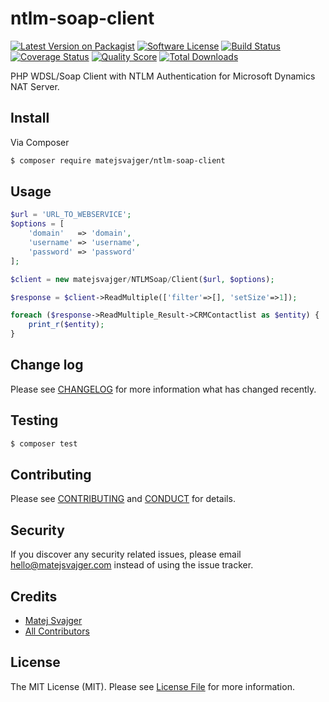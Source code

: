 # ntlm-soap-client

[![Latest Version on Packagist][ico-version]][link-packagist]
[![Software License][ico-license]](LICENSE.md)
[![Build Status][ico-travis]][link-travis]
[![Coverage Status][ico-scrutinizer]][link-scrutinizer]
[![Quality Score][ico-code-quality]][link-code-quality]
[![Total Downloads][ico-downloads]][link-downloads]

PHP WDSL/Soap Client with NTLM Authentication for Microsoft Dynamics NAT Server.

## Install

Via Composer

``` bash
$ composer require matejsvajger/ntlm-soap-client
```

## Usage

``` php
$url = 'URL_TO_WEBSERVICE';
$options = [
    'domain'   => 'domain',
    'username' => 'username',
    'password' => 'password'
];

$client = new matejsvajger/NTLMSoap/Client($url, $options);

$response = $client->ReadMultiple(['filter'=>[], 'setSize'=>1]);

foreach ($response->ReadMultiple_Result->CRMContactlist as $entity) {
    print_r($entity);
}
```

## Change log

Please see [CHANGELOG](CHANGELOG.md) for more information what has changed recently.

## Testing

``` bash
$ composer test
```

## Contributing

Please see [CONTRIBUTING](CONTRIBUTING.md) and [CONDUCT](CONDUCT.md) for details.

## Security

If you discover any security related issues, please email hello@matejsvajger.com instead of using the issue tracker.

## Credits

- [Matej Svajger][link-author]
- [All Contributors][link-contributors]

## License

The MIT License (MIT). Please see [License File](LICENSE.md) for more information.

[ico-version]: https://img.shields.io/packagist/v/matejsvajger/ntlm-soap-client.svg?style=flat-square
[ico-license]: https://img.shields.io/badge/license-MIT-brightgreen.svg?style=flat-square
[ico-travis]: https://img.shields.io/travis/matejsvajger/ntlm-soap-client/master.svg?style=flat-square
[ico-scrutinizer]: https://img.shields.io/scrutinizer/coverage/g/matejsvajger/ntlm-soap-client.svg?style=flat-square
[ico-code-quality]: https://img.shields.io/scrutinizer/g/matejsvajger/ntlm-soap-client.svg?style=flat-square
[ico-downloads]: https://img.shields.io/packagist/dt/matejsvajger/ntlm-soap-client.svg?style=flat-square

[link-packagist]: https://packagist.org/packages/matejsvajger/ntlm-soap-client
[link-travis]: https://travis-ci.org/matejsvajger/ntlm-soap-client
[link-scrutinizer]: https://scrutinizer-ci.com/g/matejsvajger/ntlm-soap-client/code-structure
[link-code-quality]: https://scrutinizer-ci.com/g/matejsvajger/ntlm-soap-client
[link-downloads]: https://packagist.org/packages/matejsvajger/ntlm-soap-client
[link-author]: https://github.com/matejsvajger
[link-contributors]: ../../contributors
